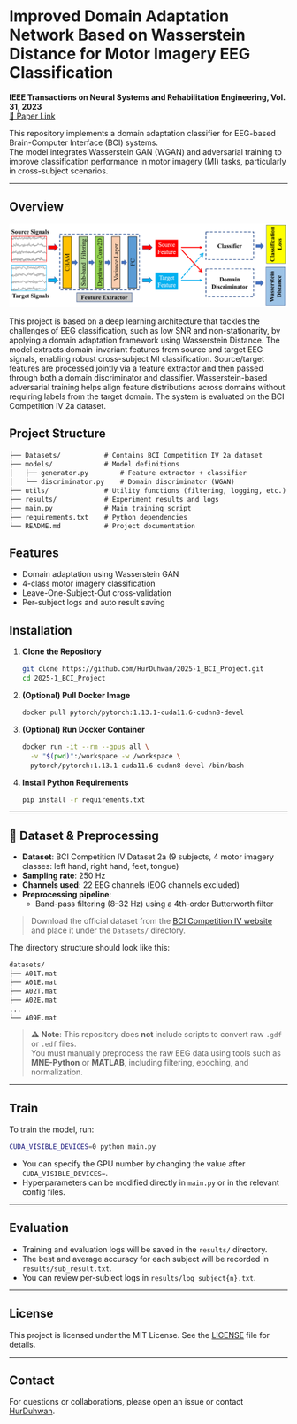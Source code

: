 # Improved Domain Adaptation Network Based on Wasserstein Distance for Motor Imagery EEG Classification

**IEEE Transactions on Neural Systems and Rehabilitation Engineering, Vol. 31, 2023**  
[📄 Paper Link](https://ieeexplore.ieee.org/document/10035017)

This repository implements a domain adaptation classifier for EEG-based Brain-Computer Interface (BCI) systems.  
The model integrates Wasserstein GAN (WGAN) and adversarial training to improve classification performance in motor imagery (MI) tasks, particularly in cross-subject scenarios.

---

## Overview

![Workflow Diagram](./Figure/Framework.png)

This project is based on a deep learning architecture that tackles the challenges of EEG classification, such as low SNR and non-stationarity, by applying a domain adaptation framework using Wasserstein Distance. The model extracts domain-invariant features from source and target EEG signals, enabling robust cross-subject MI classification.
Source/target features are processed jointly via a feature extractor and then passed through both a domain discriminator and classifier.
Wasserstein-based adversarial training helps align feature distributions across domains without requiring labels from the target domain.
The system is evaluated on the BCI Competition IV 2a dataset.


##  Project Structure

```
├── Datasets/           # Contains BCI Competition IV 2a dataset
├── models/             # Model definitions
│   ├── generator.py        # Feature extractor + classifier
│   └── discriminator.py    # Domain discriminator (WGAN)
├── utils/              # Utility functions (filtering, logging, etc.)
├── results/            # Experiment results and logs
├── main.py             # Main training script
├── requirements.txt    # Python dependencies
└── README.md           # Project documentation
```

## Features

- Domain adaptation using Wasserstein GAN
- 4-class motor imagery classification
- Leave-One-Subject-Out cross-validation
- Per-subject logs and auto result saving

## Installation

1. **Clone the Repository**
    ```bash
    git clone https://github.com/HurDuhwan/2025-1_BCI_Project.git
    cd 2025-1_BCI_Project
    ```

2. **(Optional) Pull Docker Image**
    ```bash
    docker pull pytorch/pytorch:1.13.1-cuda11.6-cudnn8-devel
    ```

3. **(Optional) Run Docker Container**
    ```bash
    docker run -it --rm --gpus all \
      -v "$(pwd)":/workspace -w /workspace \
      pytorch/pytorch:1.13.1-cuda11.6-cudnn8-devel /bin/bash
    ```

4. **Install Python Requirements**
    ```bash
    pip install -r requirements.txt
    ```

---

## 📁 Dataset & Preprocessing

- **Dataset**: BCI Competition IV Dataset 2a (9 subjects, 4 motor imagery classes: left hand, right hand, feet, tongue)
- **Sampling rate**: 250 Hz  
- **Channels used**: 22 EEG channels (EOG channels excluded)  
- **Preprocessing pipeline**:
  - Band-pass filtering (8–32 Hz) using a 4th-order Butterworth filter

> Download the official dataset from the [BCI Competition IV website](http://www.bbci.de/competition/iv/) and place it under the `Datasets/` directory.

The directory structure should look like this:

```
datasets/
├── A01T.mat
├── A01E.mat
├── A02T.mat
├── A02E.mat
...
└── A09E.mat
```

> ⚠️ **Note**: This repository does **not** include scripts to convert raw `.gdf` or `.edf` files.  
> You must manually preprocess the raw EEG data using tools such as **MNE-Python** or **MATLAB**, including filtering, epoching, and normalization.

---

## Train

To train the model, run:
```bash
CUDA_VISIBLE_DEVICES=0 python main.py
```
- You can specify the GPU number by changing the value after `CUDA_VISIBLE_DEVICES=`.
- Hyperparameters can be modified directly in `main.py` or in the relevant config files.

---

## Evaluation

- Training and evaluation logs will be saved in the `results/` directory.
- The best and average accuracy for each subject will be recorded in `results/sub_result.txt`.
- You can review per-subject logs in `results/log_subject{n}.txt`.

---


## License

This project is licensed under the MIT License. See the [LICENSE](./LICENSE) file for details.

---

## Contact

For questions or collaborations, please open an issue or contact [HurDuhwan](https://github.com/HurDuhwan). 
